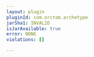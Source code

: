 ```yaml
---
layout: plugin
pluginId: com.orctom.archetype
jarSha1: INVALID
isJarAvailable: true
error: NONE
violations: []

---
```

